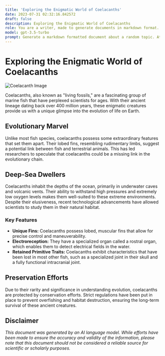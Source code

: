 ```yaml
---
title: 'Exploring the Enigmatic World of Coelacanths'
date: 2023-07-31 02:32:16.842572
draft: false
description: Exploring the Enigmatic World of Coelacanths
role: You are a writer, made to generate documents in markdown format. It is very important that all of the documents you generate are in valid markdown format.
model: gpt-3.5-turbo
prompt: Generate a markdown formatted document about a random topic. At the bottom, include a disclaimer explaining that the document was generated by you. The first line of the document should be the title. Make sure that the entire document is in proper markdown format, using a mix of various tags to make the document visually appealing.
---
```


# Exploring the Enigmatic World of Coelacanths

![Coelacanth Image](https://example.com/coelacanth.jpg)

Coelacanths, also known as "living fossils," are a fascinating group of marine fish that have perplexed scientists for ages. With their ancient lineage dating back over 400 million years, these enigmatic creatures provide us with a unique glimpse into the evolution of life on Earth.

## Evolutionary Marvel

Unlike most fish species, coelacanths possess some extraordinary features that set them apart. Their lobed fins, resembling rudimentary limbs, suggest a potential link between fish and terrestrial animals. This has led researchers to speculate that coelacanths could be a missing link in the evolutionary chain.

## Deep-Sea Dwellers

Coelacanths inhabit the depths of the ocean, primarily in underwater caves and volcanic vents. Their ability to withstand high pressures and extremely low oxygen levels makes them well-suited to these extreme environments. Despite their elusiveness, recent technological advancements have allowed scientists to study them in their natural habitat.

### Key Features

- **Unique Fins:** Coelacanths possess lobed, muscular fins that allow for precise control and maneuverability.
- **Electroreception:** They have a specialized organ called a rostral organ, which enables them to detect electrical fields in the water.
- **Retained Primitive Traits:** Coelacanths exhibit characteristics that have been lost in most other fish, such as a specialized joint in their skull and a fully functional intracranial joint.

## Preservation Efforts

Due to their rarity and significance in understanding evolution, coelacanths are protected by conservation efforts. Strict regulations have been put in place to prevent overfishing and habitat destruction, ensuring the long-term survival of these ancient creatures.

## Disclaimer

*This document was generated by an AI language model. While efforts have been made to ensure the accuracy and validity of the information, please note that this document should not be considered a reliable source for scientific or scholarly purposes.*
